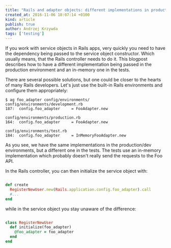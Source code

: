 ```yaml
---
title: "Rails and adapter objects: different implementations in production and tests"
created_at: 2016-11-06 18:07:14 +0100
kind: article
publish: true
author: Andrzej Krzywda
tags: ['testing']
---
```


If you work with service objects in Rails apps, very quickly you need to have the dependency being passed to the service object constructor. Which usually means, that the Rails controller needs to do it. This blogpost describes how to have a different implementation being passed in the production environment and an in-memory one in the tests.

<!-- more -->

There are several possible solutions, but one could be closer to the hearts of many Rails developers. Let's just use the built-in Rails environments and configure them appropriately:

```
$ ag foo_adapter config/environments/
config/environments/development.rb
187:  config.foo_adapter     = FooAdapter.new

config/environments/production.rb
164:  config.foo_adapter     = FooAdapter.new

config/environments/test.rb
184:  config.foo_adapter     = InMemoryFooAdapter.new
```

As you see, we have the same implementations in the production/dev environments, but a different one in the tests. The tests use an in-memory implementation which probably doesn't really send the requests to the Foo API.

In the Rails controller, you can then initialize the service object with:

```ruby

def create
  RegisterNewUser.new(Rails.application.config.foo_adapter).call
  #...
end
```

while in the service object you stay unaware of the difference:

```ruby

class RegisterNewUser
  def initialize(foo_adapter)
    @foo_adapter = foo_adapter
  end
end
```

